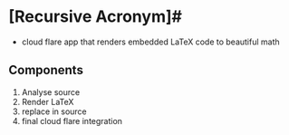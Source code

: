 # [Recursive Acronym]#
  * cloud flare app that renders embedded LaTeX code to beautiful math

## Components ## 
1. Analyse source
2. Render LaTeX
3. replace in source
4. final cloud flare integration
